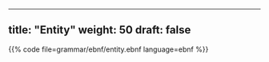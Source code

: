 ---
title: "Entity"
weight: 50
draft: false
----
{{% code file=grammar/ebnf/entity.ebnf language=ebnf %}}

